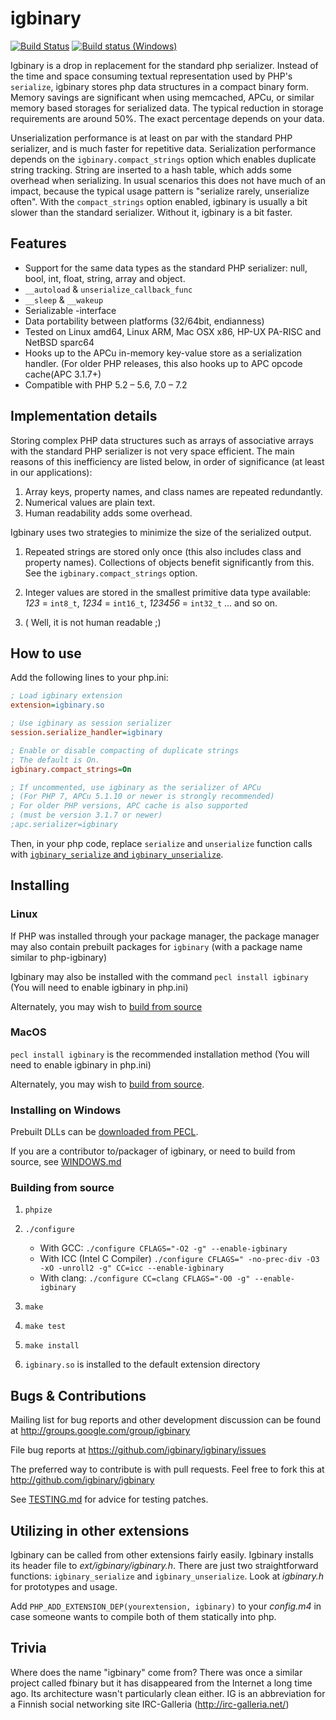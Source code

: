 igbinary
========

[![Build Status](https://travis-ci.org/TysonAndre/igbinary.svg?branch=master)](https://travis-ci.org/TysonAndre/igbinary)
[![Build status (Windows)](https://ci.appveyor.com/api/projects/status/suhkkumj1yh9dgan?svg=true)](https://ci.appveyor.com/project/TysonAndre/igbinary-bemsx)

Igbinary is a drop in replacement for the standard php serializer.
Instead of the time and space consuming textual representation used by PHP's `serialize`,
igbinary stores php data structures in a compact binary form.
Memory savings are significant when using memcached, APCu, or similar memory based storages for serialized data.
The typical reduction in storage requirements are around 50%.
The exact percentage depends on your data.

Unserialization performance is at least on par with the standard PHP serializer, and is much faster for repetitive data.
Serialization performance depends on the `igbinary.compact_strings` option which enables
duplicate string tracking.
String are inserted to a hash table, which adds some overhead when serializing.
In usual scenarios this does not have much of an impact,
because the typical usage pattern is "serialize rarely, unserialize often".
With the `compact_strings` option enabled,
igbinary is usually a bit slower than the standard serializer.
Without it, igbinary is a bit faster.

Features
--------

- Support for the same data types as the standard PHP serializer: null, bool, int,
  float, string, array and object.
- `__autoload` & `unserialize_callback_func`
- `__sleep` & `__wakeup`
- Serializable -interface
- Data portability between platforms (32/64bit, endianness)
- Tested on Linux amd64, Linux ARM, Mac OSX x86, HP-UX PA-RISC and NetBSD sparc64
- Hooks up to the APCu in-memory key-value store as a serialization handler.
  (For older PHP releases, this also hooks up to APC opcode cache(APC 3.1.7+)
- Compatible with PHP 5.2 &ndash; 5.6, 7.0 &ndash; 7.2

Implementation details
----------------------

Storing complex PHP data structures such as arrays of associative arrays
with the standard PHP serializer is not very space efficient.
The main reasons of this inefficiency are listed below, in order of significance (at least in our applications):

1. Array keys, property names, and class names are repeated redundantly.
2. Numerical values are plain text.
3. Human readability adds some overhead.

Igbinary uses two strategies to minimize the size of the serialized
output.

1. Repeated strings are stored only once (this also includes class and property names).
   Collections of objects benefit significantly from this.
   See the `igbinary.compact_strings` option.

2. Integer values are stored in the smallest primitive data type available:
    *123* = `int8_t`,
    *1234* = `int16_t`,
    *123456* = `int32_t`
 ... and so on.

3. ( Well, it is not human readable ;)

How to use
----------

Add the following lines to your php.ini:

```ini
; Load igbinary extension
extension=igbinary.so

; Use igbinary as session serializer
session.serialize_handler=igbinary

; Enable or disable compacting of duplicate strings
; The default is On.
igbinary.compact_strings=On

; If uncommented, use igbinary as the serializer of APCu
; (For PHP 7, APCu 5.1.10 or newer is strongly recommended)
; For older PHP versions, APC cache is also supported
; (must be version 3.1.7 or newer)
;apc.serializer=igbinary
```

Then, in your php code, replace `serialize` and `unserialize` function calls
with [`igbinary_serialize` and `igbinary_unserialize`](./igbinary.php).

Installing
----------

### Linux

If PHP was installed through your package manager,
the package manager may also contain prebuilt packages for `igbinary`
(with a package name similar to php-igbinary)

Igbinary may also be installed with the command `pecl install igbinary` (You will need to enable igbinary in php.ini)

Alternately, you may wish to [build from source](#building-from-source)

### MacOS

`pecl install igbinary` is the recommended installation method (You will need to enable igbinary in php.ini)

Alternately, you may wish to [build from source](#building-from-source).

### Installing on Windows

Prebuilt DLLs can be [downloaded from PECL](https://pecl.php.net/package/igbinary).

If you are a contributor to/packager of igbinary, or need to build from source, see [WINDOWS.md](./WINDOWS.md)

### Building from source

1. `phpize`
2. `./configure`

    - With GCC: `./configure CFLAGS="-O2 -g" --enable-igbinary`
    - With ICC (Intel C Compiler) `./configure CFLAGS=" -no-prec-div -O3 -xO -unroll2 -g" CC=icc --enable-igbinary`
    - With clang: `./configure CC=clang CFLAGS="-O0 -g" --enable-igbinary`
3. `make`
4. `make test`
5. `make install`
6. `igbinary.so` is installed to the default extension directory

Bugs & Contributions
--------------------

Mailing list for bug reports and other development discussion can be found
at http://groups.google.com/group/igbinary

File bug reports at
https://github.com/igbinary/igbinary/issues

The preferred way to contribute is with pull requests.
Feel free to fork this at http://github.com/igbinary/igbinary

See [TESTING.md](./TESTING.md) for advice for testing patches.

Utilizing in other extensions
-----------------------------

Igbinary can be called from other extensions fairly easily. Igbinary installs
its header file to _ext/igbinary/igbinary.h_. There are just two straightforward
functions: `igbinary_serialize` and `igbinary_unserialize`. Look at _igbinary.h_ for
prototypes and usage.

Add `PHP_ADD_EXTENSION_DEP(yourextension, igbinary)` to your _config.m4_ in case
someone wants to compile both of them statically into php.

Trivia
------

Where does the name "igbinary" come from? There was once a similar project
called fbinary but it has disappeared from the Internet a long time ago. Its
architecture wasn't particularly clean either. IG is an abbreviation for a
Finnish social networking site IRC-Galleria (http://irc-galleria.net/)

